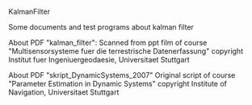 KalmanFilter

Some documents and test programs about kalman filter

About PDF "kalman_filter":
Scanned from ppt film of course "Multisensorsysteme fuer die terrestrische Datenerfassung"
copyright Institut fuer Ingeniuergeodaesie, Universitaet Stuttgart

About PDF "skript_DynamicSystems_2007"
Original script of course "Parameter Estimation in Dynamic Systems"
copyright Institute of Navigation, Universitaet Stuttgart
